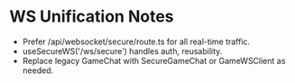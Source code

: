 # WS Unification Notes
- Prefer /api/websocket/secure/route.ts for all real-time traffic.
- useSecureWS('/ws/secure') handles auth, reusability.
- Replace legacy GameChat with SecureGameChat or GameWSClient as needed.

